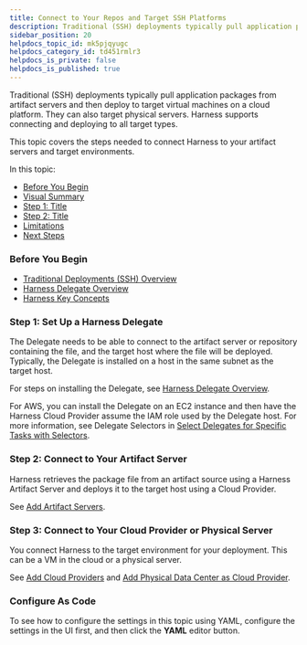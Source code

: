 ```yaml
---
title: Connect to Your Repos and Target SSH Platforms
description: Traditional (SSH) deployments typically pull application packages from artifact servers and then deploy to target virtual machines on a cloud platform. They can also target physical servers. Harness…
sidebar_position: 20
helpdocs_topic_id: mk5pjqyugc
helpdocs_category_id: td451rmlr3
helpdocs_is_private: false
helpdocs_is_published: true
---
```


Traditional (SSH) deployments typically pull application packages from artifact servers and then deploy to target virtual machines on a cloud platform. They can also target physical servers. Harness supports connecting and deploying to all target types.

This topic covers the steps needed to connect Harness to your artifact servers and target environments.

In this topic:

* [Before You Begin](#before_you_begin)
* [Visual Summary](#visual_summary)
* [Step 1: Title](#simple_slug)
* [Step 2: Title](#another_slug)
* [Limitations](#limitations)
* [Next Steps](#next_steps)

### Before You Begin

* [Traditional Deployments (SSH) Overview](/article/aig5tw1zvo-traditional-deployments-ssh-overview)
* [Harness Delegate Overview](/article/h9tkwmkrm7-delegate-installation)
* [Harness Key Concepts](/article/4o7oqwih6h-harness-key-concepts)

### Step 1: Set Up a Harness Delegate

The Delegate needs to be able to connect to the artifact server or repository containing the file, and the target host where the file will be deployed. Typically, the Delegate is installed on a host in the same subnet as the target host.

For steps on installing the Delegate, see [Harness Delegate Overview](/article/h9tkwmkrm7-delegate-installation).

For AWS, you can install the Delegate on an EC2 instance and then have the Harness Cloud Provider assume the IAM role used by the Delegate host. For more information, see Delegate Selectors in [Select Delegates for Specific Tasks with Selectors](/article/c3fvixpgsl-select-delegates-for-specific-tasks-with-selectors).

### Step 2: Connect to Your Artifact Server

Harness retrieves the package file from an artifact source using a Harness Artifact Server and deploys it to the target host using a Cloud Provider. 

See [Add Artifact Servers](/article/7dghbx1dbl-configuring-artifact-server).

### Step 3: Connect to Your Cloud Provider or Physical Server

You connect Harness to the target environment for your deployment. This can be a VM in the cloud or a physical server.

See [Add Cloud Providers](/article/whwnovprrb-cloud-providers) and [Add Physical Data Center as Cloud Provider](/article/stkxmb643f-add-physical-data-center-cloud-provider).

### Configure As Code

To see how to configure the settings in this topic using YAML, configure the settings in the UI first, and then click the **YAML** editor button.

